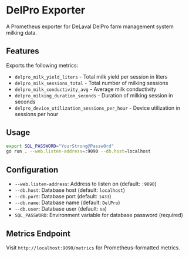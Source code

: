 # DelPro Exporter

A Prometheus exporter for DeLaval DelPro farm management system milking data.

## Features

Exports the following metrics:
- `delpro_milk_yield_liters` - Total milk yield per session in liters
- `delpro_milk_sessions_total` - Total number of milking sessions
- `delpro_milk_conductivity_avg` - Average milk conductivity
- `delpro_milking_duration_seconds` - Duration of milking session in seconds
- `delpro_device_utilization_sessions_per_hour` - Device utilization in sessions per hour

## Usage

```bash
export SQL_PASSWORD="YourStrong@Passw0rd"
go run . --web.listen-address=:9090 --db.host=localhost
```

## Configuration

- `--web.listen-address`: Address to listen on (default: `:9090`)
- `--db.host`: Database host (default: `localhost`)
- `--db.port`: Database port (default: `1433`)
- `--db.name`: Database name (default: `DelPro`)
- `--db.user`: Database user (default: `sa`)
- `SQL_PASSWORD`: Environment variable for database password (required)

## Metrics Endpoint

Visit `http://localhost:9090/metrics` for Prometheus-formatted metrics.
